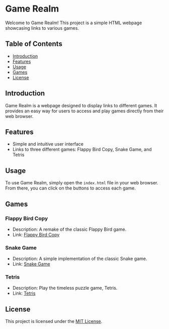 # Game Realm

Welcome to Game Realm! This project is a simple HTML webpage showcasing links to various games.

## Table of Contents

- [Introduction](#introduction)
- [Features](#features)
- [Usage](#usage)
- [Games](#games)
- [License](#license)

## Introduction

Game Realm is a webpage designed to display links to different games. It provides an easy way for users to access and play games directly from their web browser.

## Features

- Simple and intuitive user interface
- Links to three different games: Flappy Bird Copy, Snake Game, and Tetris


## Usage

To use Game Realm, simply open the `index.html` file in your web browser. From there, you can click on the buttons to access each game.

## Games

### Flappy Bird Copy

- Description: A remake of the classic Flappy Bird game.
- Link: [Flappy Bird Copy](game1.html)

### Snake Game

- Description: A simple implementation of the classic Snake game.
- Link: [Snake Game](game2.html)

### Tetris

- Description: Play the timeless puzzle game, Tetris.
- Link: [Tetris](game3.html)

## License

This project is licensed under the [MIT License](LICENSE).

